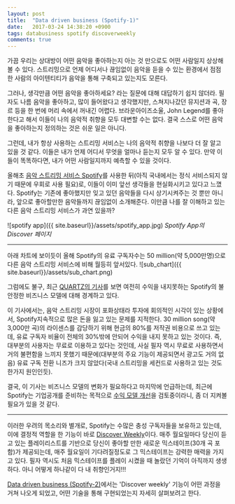 ```yaml
---
layout: post
title:  "Data driven business (Spotify-1)"
date:   2017-03-24 14:38:20 +0900
tags: databusiness spotify discoverweekly
comments: true
---
```


가끔 우리는 상대방이 어떤 음악을 좋아하는지 아는 것 만으로도 어떤 사람일지 상상해볼 수 있다. 스트리밍으로 언제 어디서나 끊임없이 음악을 듣을 수 있는 환경에서 점점 한 사람의 아이텐티티가 음악을 통해 구축되고 있는지도 모른다.

그러나, 생각만큼 어떤 음악을 좋아하세요? 라는 질문에 대해 대답하기 쉽지 않더라. 필자도 나름 음악을 좋아하고, 많이 들어왔다고 생각했지만, 스쳐지나갔던 뮤지션과 곡, 장르 등을 한 번에 머리 속에서 꺼내긴 어렵다. 브라운아이즈소울, John Legend를 좋아한다고 해서 이들이 나의 음악적 취향을 모두 대변할 수는 없다. 결국 스스로 어떤 음악을 좋아하는지 정의하는 것은 쉬운 일은 아니다.

그런데,  내가 항상 사용하는 스트리밍 서비스는 나의 음악적 취향을 나보다 더 잘 알고 있을 것 같다. 이들은 내가 언제 어디서 무엇을 얼마나 듣는지 모두 알 수 있다. 만약 이들이 똑똑하다면, 내가 어떤 사람일지까지 예측할 수 있을 것이다.

올해초 [음악 스트리밍 서비스 Spotify](https://www.spotify.com)를 사용한 뒤(아직 국내에서는 정식 서비스되지 않기 때문에 우회로 사용 필요)로, 이들이 이미 앞선 생각들을 현실화시키고 있다고 느꼈다.  Spotify는 기존에 좋아했지만 잊고 있던 음악들을 다시 상기시켜주는 것 뿐만 아니라, 앞으로 좋아할만한 음악들까지 끊임없이 소개해준다. 이만큼 나를 잘 이해하고 있는 다른 음악 스트리밍 서비스가 과연 있을까?


![spotify app]({{ site.baseurl}}/assets/spotify_app.jpg)
*Spotify App의 Discover 페이지*

---

아래 차트에 보이듯이 올해 Spotify의 유료 구독자수는 50 million(약 5,000만명)으로 다른 음악 스트리밍 서비스에 비해 월등히 앞서있다.
![sub_chart]({{ site.baseurl}}/assets/sub_chart.png)

그럼에도 불구, 최근 [QUARTZ의 기사](https://qz.com/924057/spotify-has-50-million-people-paying-for-its-music-why-is-it-still-unprofitable/)를 보면 여전히 수익을 내지못하는 Spotify의 불안정한 비즈니스 모델에 대해 경계하고 있다.

이 기사에서는, 음악 스트리밍 시장이 포화상태라 투자에 회의적인 시각이 있는 상황에서, Spotify지속적으로 많은 돈을 잃고 있는 문제를 지적한다.  30 million song(약 3,000만 곡)의 라이센스를 감당하기 위해 현금의 80%를 저작권 비용으로 쓰고 있는데, 유료 구독자 비율이 전체의 30%밖에 안되어 수익을 내지 못하고 있는 것이다. 즉, 대부분의 사용자는 무료로 이용하고 있다는 것인데, 사실 필자 역시 무료로 사용하면서 거의 불편함을 느끼지 못했기 때문에(대부분의 주요 기능이 제공되면서 광고도 거의 없음) 유료 구독 전환 니즈가 크지 않았다(국내 스트리밍을 세컨드로 사용하고 있는 것도 한가지 원인인듯).

결국, 이 기사는 비즈니스 모델의 변화가 필요하다고 마지막에 언급하는데, 최근에 Spotify는 기업공개를 준비하는 목적으로 [수익 모델 개선](https://9to5mac.com/2017/03/16/spotify-royalties-labels-new-releases-apple-music-paid-subscribers/)을 검토중이라니, 좀 더 지켜볼 필요가 있을 것 같다.

---

이러한 우려의 목소리와 별개로, Spotify는 수많은 충성 구독자들을 보유하고 있는데, 이에 결정적 역할을 한 기능이 바로 [Discover Weekly](https://www.spotify.com/int/discoverweekly/)이다. 매주 월요일마다 당신이 듣고 있는 플레이리스트를 기반으로 당신이 좋아할 만한 새로운 믹스테이프(30개 곡 포함)가 제공되는데, 매주 월요일이 기다려질정도로 그 믹스테이프는 강력한 매력을 가지고 있다. 필자 역시도 처음 믹스테이프를 플레이 시켰을 때 놀랐던 기억이 아직까지 생생하다. 아니 어떻게 하나같이 다 내 취향인거지!!!


[Data driven business (Spotify-2)](https://musicboy-luki.github.io/blog/2017/03/24/databusiness-02.html)에서는 'Discover weekly' 기능이 어떤 과정을 거쳐 나오게 되었고, 어떤 기술을 통해 구현되었는지 자세히 살펴보려고 한다.
